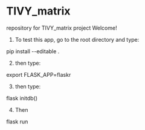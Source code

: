 # TIVY_matrix
repository for TIVY_matrix project
Welcome!

1. To test this app, go to the root directory and type:

pip install --editable .

2. then type:

export FLASK_APP=flaskr

3. then type: 

flask initdb()

4. Then

flask run
